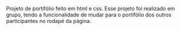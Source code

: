 Projeto de portifólio feito em html e css. Esse projeto foi realizado em grupo, tendo a funcionalidade de mudar para o portifólio dos outros participantes no rodapé da página.
